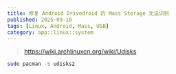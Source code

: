 ```yaml
---
title: 修复 Android Drivedroid 的 Mass Storage 无法识别
published: 2025-09-10
tags: [Linux, Android, Mass, USB]
category: app::linux::system
---
```


> <https://wiki.archlinuxcn.org/wiki/Udisks>


```sh
sudo pacman -S udisks2
```
